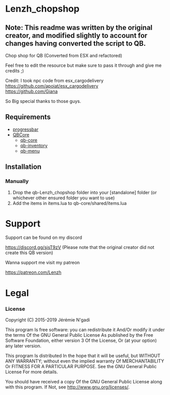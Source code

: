 # Lenzh_chopshop

## Note: This readme was written by the original creator, and modified slightly to account for changes having converted the script to QB.
Chop shop for QB (Converted from ESX and refactored)

Feel free to edit the resource but make sure to pass it through and give me credits ;)  

Credit:
I took npc code from esx_cargodelivery  
https://github.com/apoiat/esx_cargodelivery  
https://github.com/Giana

So Big special thanks to those guys.  

## Requirements
- [progressbar](https://github.com/qbcore-framework/progressbar)
- [QBCore](https://github.com/qbcore-framework)
    - [qb-core](https://github.com/qbcore-framework/qb-core)
    - [qb-inventory](https://github.com/qbcore-framework/qb-inventory)
    - [qb-menu](https://github.com/qbcore-framework/qb-menu)


## Installation

### Manually
1. Drop the qb-Lenzh_chopshop folder into your [standalone] folder (or whichever other ensured folder you want to use)
2. Add the items in items.lua to qb-core/shared/items.lua


# Support
Support can be found on my discord

https://discord.gg/sjsT9zV (Please note that the original creator did not create this QB version)

Wanna support me visit my patreon

https://patreon.com/Lenzh
# Legal
### License

Copyright (C) 2015-2019 Jérémie N'gadi

This program Is free software: you can redistribute it And/Or modify it under the terms Of the GNU General Public License As published by the Free Software Foundation, either version 3 Of the License, Or (at your option) any later version.

This program Is distributed In the hope that it will be useful, but WITHOUT ANY WARRANTY; without even the implied warranty Of MERCHANTABILITY Or FITNESS FOR A PARTICULAR PURPOSE. See the GNU General Public License For more details.

You should have received a copy Of the GNU General Public License along with this program. If Not, see http://www.gnu.org/licenses/.
